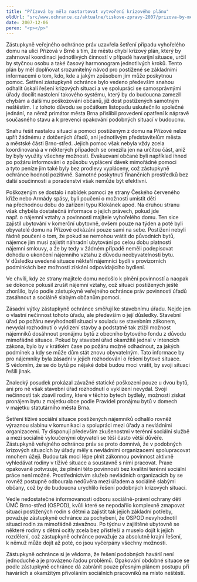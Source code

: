```yaml
---
title: "Přízová by měla nastartovat vytvoření krizového plánu"
oldUrl: "src/www.ochrance.cz/aktualne/tiskove-zpravy-2007/prizova-by-mela-nastartovat-vytvoreni-krizoveho-planu"
date: 2007-12-06
perex: "<p></p>"
---
```


<!-- imported from the old website -->

<p class="Normln-web">Zástupkyně veřejného ochránce práv uzavřela šetření případu vyhořelého domu na ulici Přízová v Brně s tím, že městu chybí krizový plán, který by zahrnoval koordinaci jednotlivých činností v případě havarijní situace, určil by styčnou osobu a také časový harmonogram jednotlivých kroků. Tento plán by měl doplňovat srozumitelný návod pro postižené se základními informacemi o tom, kdo, kde a jakým způsobem jim může poskytnou pomoc. Šetření zástupkyně ochránce bylo vedeno především snahou odhalit úskalí řešení krizových situací a ve spolupráci se samosprávnými úřady docílit nastolení takového systému, který by do budoucna zamezil chybám a dalšímu poškozování občanů, již dost postižených samotným neštěstím. I z tohoto důvodu se počátkem listopadu uskutečnilo společné jednání, na němž primátor města Brna přislíbil provedení opatření k nápravě současného stavu a k prevenci opakování podobných situací v budoucnu.</p><p class="Normln-web">Snahu řešit nastalou situaci a pomoci postiženým z domu na Přízové nelze upřít žádnému z dotčených úřadů, ani jednotlivým představitelům města a městské části Brno-střed. Jejich pomoc však nebyla vždy zcela koordinovaná a v některých případech se omezila jen na určitou část, aniž by byly využity všechny možnosti. Evakuovaní občané byli například ihned po požáru informováni o způsobu vyplácení dávek mimořádné pomoci a tyto peníze jim také byly bez prodlevy vypláceny, což zástupkyně ochránce hodnotí pozitivně. Samotné poskytnutí finančních prostředků bez další součinnosti a poradenství však nemůže být efektivní.</p><p class="Normln-web">Poškozeným se dostalo i nabídek pomoci ze strany Českého červeného kříže nebo Armády spásy, byli poučeni o možnosti umístit děti na přechodnou dobu do zařízení typu Klokánek apod. Na druhou stranu však chyběla dostatečná informace o jejich právech, pokud jde např. o nájemní vztahy a povinnosti majitele vyhořelého domu. Ten sice zajistil ubytování v komerční ubytovně, ovšem pouze na týden a poté byli obyvatelé domu na Přízové odkázáni pouze sami na sebe. Postižení nebyli řádně poučeni o tom, že pokud se nemohou vrátit do původních bytů, nájemce jim musí zajistit náhradní ubytování po celou dobu platnosti nájemní smlouvy, a že by tedy v žádném případě neměli podepisovat dohodu o ukončení nájemního vztahu z důvodu neobyvatelnosti bytu. V důsledku uvedené situace někteří nájemníci bydlí v provizorních podmínkách bez možnosti získání odpovídajícího bydlení.</p><p class="Normln-web">Ve chvíli, kdy ze strany majitele domu nedošlo k plnění povinností a naopak se dokonce pokusil zrušit nájemní vztahy, což situaci postižených ještě zhoršilo, bylo podle zástupkyně veřejného ochránce práv povinností úřadů zasáhnout a sociálně slabým občanům pomoci.</p><p class="Normln-web">Zásadní výtky zástupkyně ochránce směřují ke stavebnímu úřadu. Nejde jen o vlastní nečinnost tohoto úřadu, ale především o její důsledky. Stavební úřad po požáru nevyhodnotil situaci v souladu se stavebním zákonem, nevydal rozhodnutí o vyklizení stavby a podstatně tak ztížil možnost nájemníků dosáhnout pronájmu bytů z obecního bytového fondu z důvodu mimořádné situace. Pokud by stavební úřad okamžitě jednal v intencích zákona, bylo by v krátkém čase po požáru možné odhadnout, za jakých podmínek a kdy se může dům stát znovu obyvatelným. Tato informace by pro nájemníky byla zásadní v jejich rozhodování o řešení bytové situace. S vědomím, že se do bytů po nějaké době budou moci vrátit, by svoji situaci řešili jinak.</p><p class="Normln-web">Znalecký posudek prokázal závažné statické poškození pouze u dvou bytů, ani pro ně však stavební úřad rozhodnutí o vyklizení nevydal. Svojí nečinností tak zbavil rodiny, které v těchto bytech bydlely, možnosti získat pronájem bytu z majetku obce podle Pravidel pronájmu bytů v domech v majetku statutárního města Brna.</p><p class="Normln-web">Šetření tíživé sociální situace postižených nájemníků odhalilo rovněž výraznou slabinu v komunikaci a spolupráci mezi úřady a nevládními organizacemi. Ty disponují především zkušenostmi v terénní sociální službě a mezi sociálně vyloučenými obyvateli se těší často větší důvěře. Zástupkyně veřejného ochránce práv se proto domnívá, že v podobných krizových situacích by úřady měly s nevládními organizacemi spolupracovat mnohem úžeji. Budou tak moci lépe plnit zákonnou povinnost aktivně vyhledávat rodiny v tíživé situace a soustavně s nimi pracovat. Praxe opakovaně potvrzuje, že plnění této povinnosti bez kvalitní terénní sociální práce není možné. Prostřednictvím služeb nevládních organizacích by se rovněž postupně odbourala nedůvěra mezi úřadem a sociálně slabými občany, což by do budoucna urychlilo řešení podobných krizových situací.</p><p class="Normln-web">Vedle nedostatečné informovanosti odboru sociálně-právní ochrany dětí ÚMČ Brno-střed (OSPOD), kvůli které se nepodařilo komplexně zmapovat situaci postižených rodin s dětmi a zajistit tak jejich základní potřeby, považuje zástupkyně ochránce za pochybení, že OSPOD nevyhodnotil situaci rodin za mimořádně závažnou. Po týdnu v zajištěné ubytovně se některé rodiny s dětmi ocitly zcela bez přístřeší a muselo dojít k jejich rozdělení, což zástupkyně ochránce považuje za absolutně krajní řešení, k němuž může dojít až poté, co jsou vyčerpány všechny možnosti.</p><p class="Normln-web">Zástupkyně ochránce si je vědoma, že řešení podobných havárií není jednoduché a je provázeno řadou problémů. Opakování obdobné situace se podle zástupkyně ochránce dá zabránit pouze přesným plánem postupu při haváriích a okamžitým přivoláním sociálních pracovníků na místo neštěstí.</p><p class="Normln"> </p>
